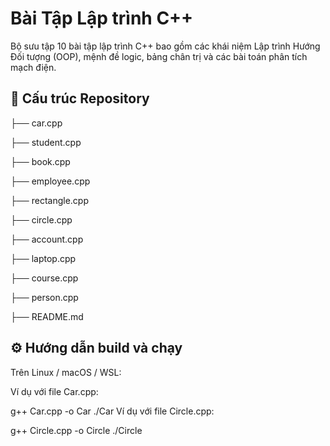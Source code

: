 # Bài Tập Lập trình C++

Bộ sưu tập 10 bài tập lập trình C++ bao gồm các khái niệm Lập trình Hướng Đối tượng (OOP), mệnh đề logic, bảng chân trị và các bài toán phân tích mạch điện.

## 📁 Cấu trúc Repository
├── car.cpp

├── student.cpp

├── book.cpp 

├── employee.cpp 

├── rectangle.cpp 

├── circle.cpp 

├── account.cpp 

├── laptop.cpp 

├── course.cpp

├── person.cpp 

├── README.md 

## ⚙️ Hướng dẫn build và chạy

Trên Linux / macOS / WSL:

Ví dụ với file Car.cpp:

g++ Car.cpp -o Car
./Car
Ví dụ với file Circle.cpp:

g++ Circle.cpp -o Circle
./Circle

